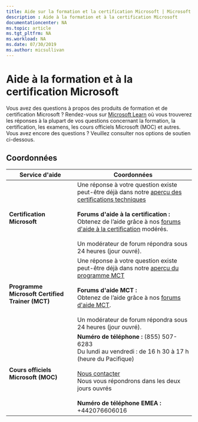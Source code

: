 ```yaml
---
title: Aide sur la formation et la certification Microsoft | Microsoft
description : Aide à la formation et à la certification Microsoft
documentationcenter: NA
ms.topic: article
ms.tgt_pltfrm: NA
ms.workload: NA
ms.date: 07/30/2019
ms.author: micsullivan
---
```

# Aide à la formation et à la certification Microsoft

Vous avez des questions à propos des produits de formation et de certification Microsoft ? Rendez-vous sur [Microsoft Learn](/learn/certifications/) où vous trouverez les réponses à la plupart de vos questions concernant la formation, la certification, les examens, les cours officiels Microsoft (MOC) et autres.
Vous avez encore des questions ? Veuillez consulter nos options de soutien ci-dessous.

## Coordonnées

| Service d'aide | Coordonnées |
| ------------- | --- |
| **Certification Microsoft** | Une réponse à votre question existe peut-être déjà dans notre [aperçu des certifications techniques](https://www.microsoft.com/learning/certification-overview.aspx) <br/><br/> **Forums d'aide à la certification :** <br/>Obtenez de l’aide grâce à nos [forums d'aide à la certification](https://aka.ms/MCPForum) modérés. <br/><br/> Un modérateur de forum répondra sous 24 heures (jour ouvré). |
| **Programme Microsoft Certified Trainer (MCT)** | Une réponse à votre question existe peut-être déjà dans notre [aperçu du programme MCT](https://www.microsoft.com/learning/mct-certification.aspx)<br/><br/> **Forums d'aide MCT :** <br/> Obtenez de l’aide grâce à nos [forums d'aide MCT](https://aka.ms/MCTForum).<br/><br/> Un modérateur de forum répondra sous 24 heures (jour ouvré). |
| **Cours officiels Microsoft (MOC)** | **Numéro de téléphone :** (855) 507-6283<br/> Du lundi au vendredi : de 16 h 30 à 17 h (heure du Pacifique)<br/><br/> [Nous contacter](https://support.microsoft.com/supportrequestform/a62bfdd8-695f-f1d0-3dbc-e42e79a78641?SL=en&SC=US)<br/> Nous vous répondrons dans les deux jours ouvrés <br/><br/> **Numéro de téléphone EMEA :** +442076606016 |


